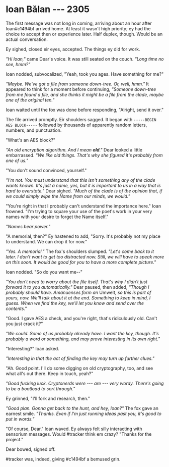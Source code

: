 # Ioan Bălan --- 2305

The first message was not long in coming, arriving about an hour after Ioan\#c1494bf arrived home. At least it wasn't high priority; ey had the choice to accept then or experience later. Half duplex, though. Would be an actual conversation.

Ey sighed, closed eir eyes, accepted. The things ey did for work.

*"Hi Ioan,"* came Dear's voice. It was still seated on the couch. *"Long time no see, hmm?"*

Ioan nodded, subvocalized, "Yeah, took you ages. Have something for me?"

*"Maybe. We've got a file from someone down-tree. Or, well, hmm."* It appeared to think for a moment before continuing, *"Someone down-tree from me found a file, and she thinks it might be a file from the clade, maybe one of the original ten."*

Ioan waited until the fox was done before responding, "Alright, send it over."

The file arrived promptly. Eir shoulders sagged. It began with `-----BEGIN AES BLOCK-----` followed by thousands of apparently random letters, numbers, and punctuation.

"What's an AES block?"

*"An old encryption algorithm. And I mean **old**."* Dear looked a little embarrassed. *"We like old things. That's why she figured it's probably from one of us."*

"You don't sound convinced, yourself."

*"I'm not. You must understand that this isn't something any of the clade wants known. It's just a name, yes, but it is important to us in a way that is hard to overstate."* Dear sighed. *"Much of the clade is of the opinion that, if we could simply wipe the Name from our minds, we would."*

"You're right in that I probably can't understand the importance here." Ioan frowned. "I'm trying to square your use of the poet's work in your very names with your desire to forget the Name itself."

*"Names bear power."*

"A memorial, then?" Ey hastened to add, "Sorry. It's probably not my place to understand. We can drop it for now."

*"Yes. A memorial."* The fox's shoulders slumped. *"Let's come back to it later. I don't want to get too distracted now. Still, we will have to speak more on this soon. It would be good for you to have a more complete picture."*

Ioan nodded. "So do you want me--"

*"You don't need to worry about the file itself. That's why I didn't just forward it to you automatically."* Dear paused, then added, *"Though I probably should have. Amanuenses form an* Umwelt, *so this is part of yours, now. We'll talk about it at the end. Something to keep in mind, I guess. When we find the key, we'll let you know and send over the contents."*

"Good. I gave AES a check, and you're right, that's ridiculously old. Can't you just crack it?"

*"We could. Some of us probably already have. I want the key, though. It's probably a word or something, and may prove interesting in its own right."*

"Interesting?" Ioan asked.

*"Interesting in that the act of finding the key may turn up further clues."*

"Ah. Good point. I'll do some digging on old cryptography, too, and see what all's out there. Keep in touch, yeah?"

*"Good fucking luck. Cryptonerds were --- are --- very wordy. There's going to be a boatload to sort through."*

Ey grinned, "I'll fork and research, then."

*"Good plan. Gonna get back to the hunt, and hey, Ioan?"* The fox gave an earnest smile. *"Thanks. Even if I'm just running ideas past you, it's good to put in words."*

"Of course, Dear." Ioan waved. Ey always felt silly interacting with sensorium messages. Would \#tracker think em crazy? "Thanks for the project."

Dear bowed, signed off.

\#tracker was, indeed, giving \#c1494bf a bemused grin.
